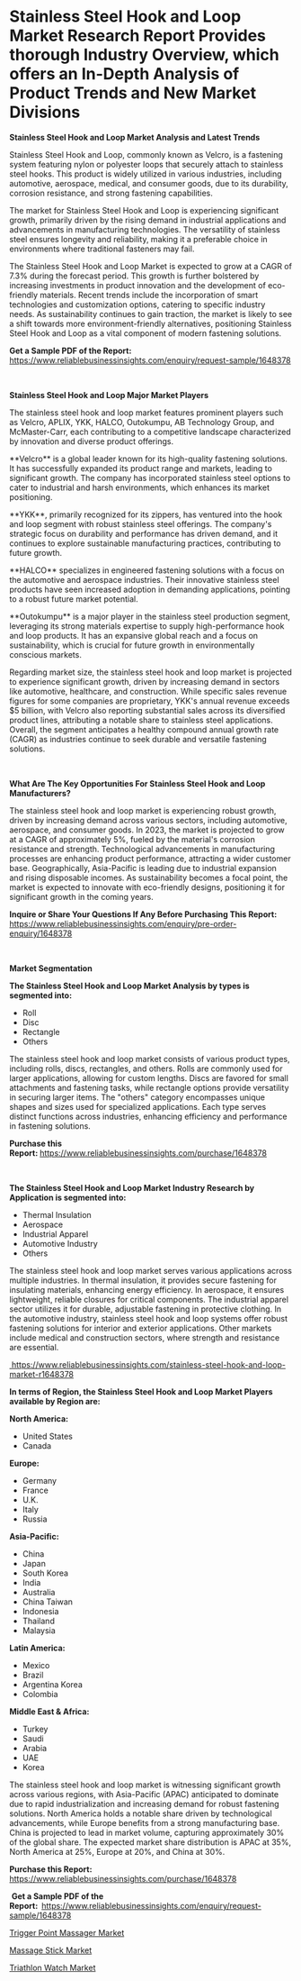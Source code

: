 <p><h1>Stainless Steel Hook and Loop Market Research Report Provides thorough Industry Overview, which offers an In-Depth Analysis of Product Trends and New Market Divisions</h1></p><p><strong>Stainless Steel Hook and Loop Market Analysis and Latest Trends</strong></p>
<p><p>Stainless Steel Hook and Loop, commonly known as Velcro, is a fastening system featuring nylon or polyester loops that securely attach to stainless steel hooks. This product is widely utilized in various industries, including automotive, aerospace, medical, and consumer goods, due to its durability, corrosion resistance, and strong fastening capabilities.</p><p>The market for Stainless Steel Hook and Loop is experiencing significant growth, primarily driven by the rising demand in industrial applications and advancements in manufacturing technologies. The versatility of stainless steel ensures longevity and reliability, making it a preferable choice in environments where traditional fasteners may fail. </p><p>The Stainless Steel Hook and Loop Market is expected to grow at a CAGR of 7.3% during the forecast period. This growth is further bolstered by increasing investments in product innovation and the development of eco-friendly materials. Recent trends include the incorporation of smart technologies and customization options, catering to specific industry needs. As sustainability continues to gain traction, the market is likely to see a shift towards more environment-friendly alternatives, positioning Stainless Steel Hook and Loop as a vital component of modern fastening solutions.</p></p>
<p><strong>Get a Sample PDF of the Report:&nbsp;</strong> <a href="https://www.reliablebusinessinsights.com/enquiry/request-sample/1648378?utm_campaign=1106&utm_medium=2&utm_source=Github&utm_content=ia&utm_term=07022025&utm_id=stainless-steel-hook-and-loop">https://www.reliablebusinessinsights.com/enquiry/request-sample/1648378</a></p>
<p>&nbsp;</p>
<p><strong>Stainless Steel Hook and Loop Major Market Players</strong></p>
<p><p>The stainless steel hook and loop market features prominent players such as Velcro, APLIX, YKK, HALCO, Outokumpu, AB Technology Group, and McMaster-Carr, each contributing to a competitive landscape characterized by innovation and diverse product offerings.</p><p>**Velcro** is a global leader known for its high-quality fastening solutions. It has successfully expanded its product range and markets, leading to significant growth. The company has incorporated stainless steel options to cater to industrial and harsh environments, which enhances its market positioning.</p><p>**YKK**, primarily recognized for its zippers, has ventured into the hook and loop segment with robust stainless steel offerings. The company's strategic focus on durability and performance has driven demand, and it continues to explore sustainable manufacturing practices, contributing to future growth.</p><p>**HALCO** specializes in engineered fastening solutions with a focus on the automotive and aerospace industries. Their innovative stainless steel products have seen increased adoption in demanding applications, pointing to a robust future market potential.</p><p>**Outokumpu** is a major player in the stainless steel production segment, leveraging its strong materials expertise to supply high-performance hook and loop products. It has an expansive global reach and a focus on sustainability, which is crucial for future growth in environmentally conscious markets.</p><p>Regarding market size, the stainless steel hook and loop market is projected to experience significant growth, driven by increasing demand in sectors like automotive, healthcare, and construction. While specific sales revenue figures for some companies are proprietary, YKK's annual revenue exceeds $5 billion, with Velcro also reporting substantial sales across its diversified product lines, attributing a notable share to stainless steel applications. Overall, the segment anticipates a healthy compound annual growth rate (CAGR) as industries continue to seek durable and versatile fastening solutions.</p></p>
<p>&nbsp;</p>
<p><strong>What Are The Key Opportunities For Stainless Steel Hook and Loop Manufacturers?</strong></p>
<p><p>The stainless steel hook and loop market is experiencing robust growth, driven by increasing demand across various sectors, including automotive, aerospace, and consumer goods. In 2023, the market is projected to grow at a CAGR of approximately 5%, fueled by the material's corrosion resistance and strength. Technological advancements in manufacturing processes are enhancing product performance, attracting a wider customer base. Geographically, Asia-Pacific is leading due to industrial expansion and rising disposable incomes. As sustainability becomes a focal point, the market is expected to innovate with eco-friendly designs, positioning it for significant growth in the coming years.</p></p>
<p><strong>Inquire or Share Your Questions If Any Before Purchasing This Report:</strong> <a href="https://www.reliablebusinessinsights.com/enquiry/pre-order-enquiry/1648378?utm_campaign=1106&utm_medium=2&utm_source=Github&utm_content=ia&utm_term=07022025&utm_id=stainless-steel-hook-and-loop">https://www.reliablebusinessinsights.com/enquiry/pre-order-enquiry/1648378</a></p>
<p>&nbsp;</p>
<p><strong>Market Segmentation</strong></p>
<p><strong>The Stainless Steel Hook and Loop Market Analysis by types is segmented into:</strong></p>
<p><ul><li>Roll</li><li>Disc</li><li>Rectangle</li><li>Others</li></ul></p>
<p><p>The stainless steel hook and loop market consists of various product types, including rolls, discs, rectangles, and others. Rolls are commonly used for larger applications, allowing for custom lengths. Discs are favored for small attachments and fastening tasks, while rectangle options provide versatility in securing larger items. The "others" category encompasses unique shapes and sizes used for specialized applications. Each type serves distinct functions across industries, enhancing efficiency and performance in fastening solutions.</p></p>
<p><strong>Purchase this Report:&nbsp;</strong><a href="https://www.reliablebusinessinsights.com/purchase/1648378?utm_campaign=1106&utm_medium=2&utm_source=Github&utm_content=ia&utm_term=07022025&utm_id=stainless-steel-hook-and-loop">https://www.reliablebusinessinsights.com/purchase/1648378</a></p>
<p>&nbsp;</p>
<p><strong>The Stainless Steel Hook and Loop Market Industry Research by Application is segmented into:</strong></p>
<p><ul><li>Thermal Insulation</li><li>Aerospace</li><li>Industrial Apparel</li><li>Automotive Industry</li><li>Others</li></ul></p>
<p><p>The stainless steel hook and loop market serves various applications across multiple industries. In thermal insulation, it provides secure fastening for insulating materials, enhancing energy efficiency. In aerospace, it ensures lightweight, reliable closures for critical components. The industrial apparel sector utilizes it for durable, adjustable fastening in protective clothing. In the automotive industry, stainless steel hook and loop systems offer robust fastening solutions for interior and exterior applications. Other markets include medical and construction sectors, where strength and resistance are essential.</p></p>
<p><a href="https://www.reliablebusinessinsights.com/stainless-steel-hook-and-loop-market-r1648378?utm_campaign=1106&utm_medium=2&utm_source=Github&utm_content=ia&utm_term=07022025&utm_id=stainless-steel-hook-and-loop">&nbsp;https://www.reliablebusinessinsights.com/stainless-steel-hook-and-loop-market-r1648378</a></p>
<p><strong>In terms of Region, the Stainless Steel Hook and Loop Market Players available by Region are:</strong></p>
<p>
    <p> <strong> North America: </strong>
        <ul>
            <li>United States</li>
            <li>Canada</li>
        </ul>
        </p> 
    <p> <strong> Europe: </strong>
        <ul>
            <li>Germany</li>
            <li>France</li>
            <li>U.K.</li>
            <li>Italy</li>
            <li>Russia</li>
        </ul>
        </p> 
    <p> <strong> Asia-Pacific: </strong>
        <ul>
            <li>China</li>
            <li>Japan</li>
            <li>South Korea</li>
            <li>India</li>
            <li>Australia</li>
            <li>China Taiwan</li>
            <li>Indonesia</li>
            <li>Thailand</li>
            <li>Malaysia</li>
        </ul>
        </p> 
    <p> <strong> Latin America: </strong>
        <ul>
            <li>Mexico</li>
            <li>Brazil</li>
            <li>Argentina Korea</li>
            <li>Colombia</li>
        </ul>
        </p> 
    <p> <strong> Middle East & Africa: </strong>
        <ul>
            <li>Turkey</li>
            <li>Saudi</li>
            <li>Arabia</li>
            <li>UAE</li>
            <li>Korea</li>
        </ul>
    </p>
    </p>
<p><p>The stainless steel hook and loop market is witnessing significant growth across various regions, with Asia-Pacific (APAC) anticipated to dominate due to rapid industrialization and increasing demand for robust fastening solutions. North America holds a notable share driven by technological advancements, while Europe benefits from a strong manufacturing base. China is projected to lead in market volume, capturing approximately 30% of the global share. The expected market share distribution is APAC at 35%, North America at 25%, Europe at 20%, and China at 30%.</p></p>
<p><strong>Purchase this Report: </strong><a href="https://www.reliablebusinessinsights.com/purchase/1648378?utm_campaign=1106&utm_medium=2&utm_source=Github&utm_content=ia&utm_term=07022025&utm_id=stainless-steel-hook-and-loop">https://www.reliablebusinessinsights.com/purchase/1648378</a></p>
<p>&nbsp;<strong>Get a Sample PDF of the Report:&nbsp;&nbsp;</strong><a href="https://www.reliablebusinessinsights.com/enquiry/request-sample/1648378?utm_campaign=1106&utm_medium=2&utm_source=Github&utm_content=ia&utm_term=07022025&utm_id=stainless-steel-hook-and-loop">https://www.reliablebusinessinsights.com/enquiry/request-sample/1648378</a></p>
<p><strong></strong></p>
<p><p><a href="https://github.com/gethunsides/Market-Research-Report-List-1/blob/main/trigger-point-massager-market.md?utm_campaign=1106&utm_medium=2&utm_source=Github&utm_content=ia&utm_term=07022025&utm_id=stainless-steel-hook-and-loop">Trigger Point Massager Market</a></p><p><a href="https://github.com/borgomornar/Market-Research-Report-List-1/blob/main/massage-stick-market.md?utm_campaign=1106&utm_medium=2&utm_source=Github&utm_content=ia&utm_term=07022025&utm_id=stainless-steel-hook-and-loop">Massage Stick Market</a></p><p><a href="https://github.com/simurmarzoa/Market-Research-Report-List-1/blob/main/triathlon-watch-market.md?utm_campaign=1106&utm_medium=2&utm_source=Github&utm_content=ia&utm_term=07022025&utm_id=stainless-steel-hook-and-loop">Triathlon Watch Market</a></p></p>